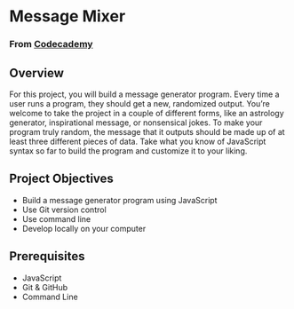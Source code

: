 
# Message Mixer

### From [Codecademy](https://www.codecademy.com/paths/back-end-engineer-career-path/tracks/becp-javascript-syntax-part-ii/modules/fecp-practice-javascript-syntax-arrays-loops-objects-iterators/projects/lodash)

## Overview
For this project, you will build a message generator program. Every time a user runs a program, they should get a new, randomized output. You’re welcome to take the project in a couple of different forms, like an astrology generator, inspirational message, or nonsensical jokes. To make your program truly random, the message that it outputs should be made up of at least three different pieces of data. Take what you know of JavaScript syntax so far to build the program and customize it to your liking.

## Project Objectives
- Build a message generator program using JavaScript
- Use Git version control
- Use command line
- Develop locally on your computer

## Prerequisites
- JavaScript
- Git & GitHub
- Command Line